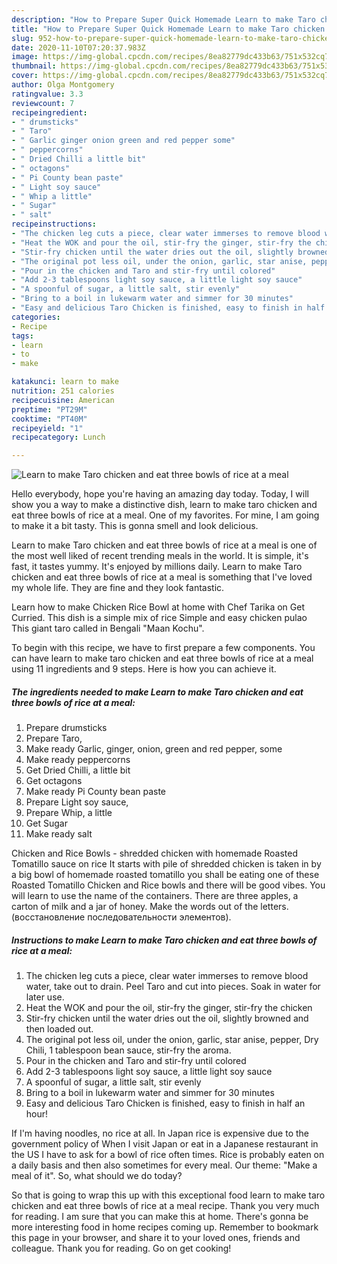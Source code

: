 ```yaml
---
description: "How to Prepare Super Quick Homemade Learn to make Taro chicken and eat three bowls of rice at a meal"
title: "How to Prepare Super Quick Homemade Learn to make Taro chicken and eat three bowls of rice at a meal"
slug: 952-how-to-prepare-super-quick-homemade-learn-to-make-taro-chicken-and-eat-three-bowls-of-rice-at-a-meal
date: 2020-11-10T07:20:37.983Z
image: https://img-global.cpcdn.com/recipes/8ea82779dc433b63/751x532cq70/learn-to-make-taro-chicken-and-eat-three-bowls-of-rice-at-a-meal-recipe-main-photo.jpg
thumbnail: https://img-global.cpcdn.com/recipes/8ea82779dc433b63/751x532cq70/learn-to-make-taro-chicken-and-eat-three-bowls-of-rice-at-a-meal-recipe-main-photo.jpg
cover: https://img-global.cpcdn.com/recipes/8ea82779dc433b63/751x532cq70/learn-to-make-taro-chicken-and-eat-three-bowls-of-rice-at-a-meal-recipe-main-photo.jpg
author: Olga Montgomery
ratingvalue: 3.3
reviewcount: 7
recipeingredient:
- " drumsticks"
- " Taro"
- " Garlic ginger onion green and red pepper some"
- " peppercorns"
- " Dried Chilli a little bit"
- " octagons"
- " Pi County bean paste"
- " Light soy sauce"
- " Whip a little"
- " Sugar"
- " salt"
recipeinstructions:
- "The chicken leg cuts a piece, clear water immerses to remove blood water, take out to drain. Peel Taro and cut into pieces. Soak in water for later use."
- "Heat the WOK and pour the oil, stir-fry the ginger, stir-fry the chicken"
- "Stir-fry chicken until the water dries out the oil, slightly browned and then loaded out."
- "The original pot less oil, under the onion, garlic, star anise, pepper, Dry Chili, 1 tablespoon bean sauce, stir-fry the aroma."
- "Pour in the chicken and Taro and stir-fry until colored"
- "Add 2-3 tablespoons light soy sauce, a little light soy sauce"
- "A spoonful of sugar, a little salt, stir evenly"
- "Bring to a boil in lukewarm water and simmer for 30 minutes"
- "Easy and delicious Taro Chicken is finished, easy to finish in half an hour!"
categories:
- Recipe
tags:
- learn
- to
- make

katakunci: learn to make 
nutrition: 251 calories
recipecuisine: American
preptime: "PT29M"
cooktime: "PT40M"
recipeyield: "1"
recipecategory: Lunch

---
```



![Learn to make Taro chicken and eat three bowls of rice at a meal](https://img-global.cpcdn.com/recipes/8ea82779dc433b63/751x532cq70/learn-to-make-taro-chicken-and-eat-three-bowls-of-rice-at-a-meal-recipe-main-photo.jpg)

Hello everybody, hope you're having an amazing day today. Today, I will show you a way to make a distinctive dish, learn to make taro chicken and eat three bowls of rice at a meal. One of my favorites. For mine, I am going to make it a bit tasty. This is gonna smell and look delicious.

Learn to make Taro chicken and eat three bowls of rice at a meal is one of the most well liked of recent trending meals in the world. It is simple, it's fast, it tastes yummy. It's enjoyed by millions daily. Learn to make Taro chicken and eat three bowls of rice at a meal is something that I've loved my whole life. They are fine and they look fantastic.

Learn how to make Chicken Rice Bowl at home with Chef Tarika on Get Curried. This dish is a simple mix of rice Simple and easy chicken pulao This giant taro called in Bengali &#34;Maan Kochu&#34;.


To begin with this recipe, we have to first prepare a few components. You can have learn to make taro chicken and eat three bowls of rice at a meal using 11 ingredients and 9 steps. Here is how you can achieve it.

<!--inarticleads1-->

##### The ingredients needed to make Learn to make Taro chicken and eat three bowls of rice at a meal:

1. Prepare  drumsticks
1. Prepare  Taro,
1. Make ready  Garlic, ginger, onion, green and red pepper, some
1. Make ready  peppercorns
1. Get  Dried Chilli, a little bit
1. Get  octagons
1. Make ready  Pi County bean paste
1. Prepare  Light soy sauce,
1. Prepare  Whip, a little
1. Get  Sugar
1. Make ready  salt


Chicken and Rice Bowls - shredded chicken with homemade Roasted Tomatillo sauce on rice It starts with pile of shredded chicken is taken in by a big bowl of homemade roasted tomatillo you shall be eating one of these Roasted Tomatillo Chicken and Rice bowls and there will be good vibes. You will learn to use the name of the containers. There are three apples, a carton of milk and a jar of honey. Make the words out of the letters. (восстановление последовательности элементов). 

<!--inarticleads2-->

##### Instructions to make Learn to make Taro chicken and eat three bowls of rice at a meal:

1. The chicken leg cuts a piece, clear water immerses to remove blood water, take out to drain. Peel Taro and cut into pieces. Soak in water for later use.
1. Heat the WOK and pour the oil, stir-fry the ginger, stir-fry the chicken
1. Stir-fry chicken until the water dries out the oil, slightly browned and then loaded out.
1. The original pot less oil, under the onion, garlic, star anise, pepper, Dry Chili, 1 tablespoon bean sauce, stir-fry the aroma.
1. Pour in the chicken and Taro and stir-fry until colored
1. Add 2-3 tablespoons light soy sauce, a little light soy sauce
1. A spoonful of sugar, a little salt, stir evenly
1. Bring to a boil in lukewarm water and simmer for 30 minutes
1. Easy and delicious Taro Chicken is finished, easy to finish in half an hour!


If I&#39;m having noodles, no rice at all. In Japan rice is expensive due to the government policy of When I visit Japan or eat in a Japanese restaurant in the US I have to ask for a bowl of rice often times. Rice is probably eaten on a daily basis and then also sometimes for every meal. Our theme: &#34;Make a meal of it&#34;. So, what should we do today? 

So that is going to wrap this up with this exceptional food learn to make taro chicken and eat three bowls of rice at a meal recipe. Thank you very much for reading. I am sure that you can make this at home. There's gonna be more interesting food in home recipes coming up. Remember to bookmark this page in your browser, and share it to your loved ones, friends and colleague. Thank you for reading. Go on get cooking!

